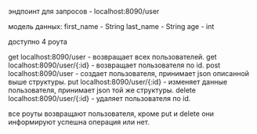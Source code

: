 эндпоинт для запросов - localhost:8090/user

модель данных:
first_name - String
last_name - String
age - int

доступно 4 роута

get localhost:8090/user - возвращает всех пользователей.
get localhost:8090/user/{:id} - возвращает пользователя по id.
post localhost:8090/user - создает пользователя, принимает json описанной выше структуры.
put localhost:8090/user/{:id} - изменяет данные пользователя, принимает json той же структуры.
delete localhost:8090/user/{:id} - удаляет пользователя по id.

все роуты возвращают пользователя, кроме put и delete они информируют успешна операция или нет.
